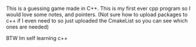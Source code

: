 This is a guessing game made in C++.
This is my first ever cpp program so I would love some notes, and pointers.
(Not sure how to upload packages to c++ if I even need to so just uploaded the CmakeList so you can see which ones are needed)

BTW Im self learning c++
